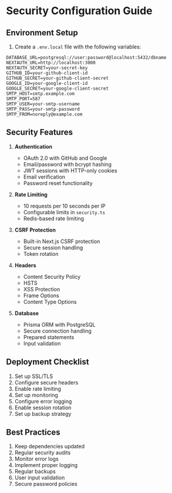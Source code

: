 # Security Configuration Guide

## Environment Setup

1. Create a `.env.local` file with the following variables:
```env
DATABASE_URL=postgresql://user:password@localhost:5432/dbname
NEXTAUTH_URL=http://localhost:3000
NEXTAUTH_SECRET=your-secret-key
GITHUB_ID=your-github-client-id
GITHUB_SECRET=your-github-client-secret
GOOGLE_ID=your-google-client-id
GOOGLE_SECRET=your-google-client-secret
SMTP_HOST=smtp.example.com
SMTP_PORT=587
SMTP_USER=your-smtp-username
SMTP_PASS=your-smtp-password
SMTP_FROM=noreply@example.com
```

## Security Features

1. **Authentication**
   - OAuth 2.0 with GitHub and Google
   - Email/password with bcrypt hashing
   - JWT sessions with HTTP-only cookies
   - Email verification
   - Password reset functionality

2. **Rate Limiting**
   - 10 requests per 10 seconds per IP
   - Configurable limits in `security.ts`
   - Redis-based rate limiting

3. **CSRF Protection**
   - Built-in Next.js CSRF protection
   - Secure session handling
   - Token rotation

4. **Headers**
   - Content Security Policy
   - HSTS
   - XSS Protection
   - Frame Options
   - Content Type Options

5. **Database**
   - Prisma ORM with PostgreSQL
   - Secure connection handling
   - Prepared statements
   - Input validation

## Deployment Checklist

1. Set up SSL/TLS
2. Configure secure headers
3. Enable rate limiting
4. Set up monitoring
5. Configure error logging
6. Enable session rotation
7. Set up backup strategy

## Best Practices

1. Keep dependencies updated
2. Regular security audits
3. Monitor error logs
4. Implement proper logging
5. Regular backups
6. User input validation
7. Secure password policies
